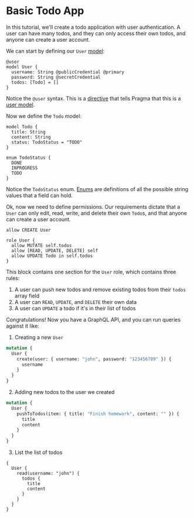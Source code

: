 # Basic Todo App

In this tutorial, we'll create a todo application with user authentication. A user can have many todos, and they can only access their own todos, and anyone can create a user account.

We can start by defining our `User` [model](../features/user-models.md):

```pragma
@user
model User {
  username: String @publicCredential @primary
  password: String @secretCredential
  todos: [Todo] = []
}
```

Notice the `@user` syntax. This is a [directive](../features/directives.md) that tells Pragma that this is a [user model](../features/user-models.md).

Now we define the `Todo` model:

```pragma
model Todo {
  title: String
  content: String
  status: TodoStatus = "TODO"
}

enum TodoStatus {
  DONE
  INPROGRESS
  TODO
}
```

Notice the `TodoStatus` enum. [Enums](../features/enum-types.md) are definitions of all the possible string values that a field can hold.

Ok, now we need to define permissions. Our requirements dictate that a `User` can only edit, read, write, and delete their own `Todo`s, and that anyone can create a user account.

```pragma
allow CREATE User

role User {
  allow MUTATE self.todos
  allow [READ, UPDATE, DELETE] self
  allow UPDATE Todo in self.todos
}
```

This block contains one section for the `User` role, which contains three rules:

1. A user can push new todos and remove existing todos from their `todos` array field
2. A user can `READ`, `UPDATE`, and `DELETE` their own data
3. A user can `UPDATE` a todo if it's in their list of todos

Congratulations! Now you have a GraphQL API, and you can run queries against it like:
1. Creating a new `User`
```graphql
mutation {
  User {
    create(user: { username: "john", password: "123456789" }) {
      username
    }
  }
}
```
2. Adding new todos to the user we created
```graphql
mutation {
  User {
    pushToTodos(item: { title: "Finish homework", content: "" }) {
      title
      content
    }
  }
}
```
3. List the list of todos
```
{
  User {
    read(username: "john") {
      todos {
        title
        content
      }
    }
  }
}
```